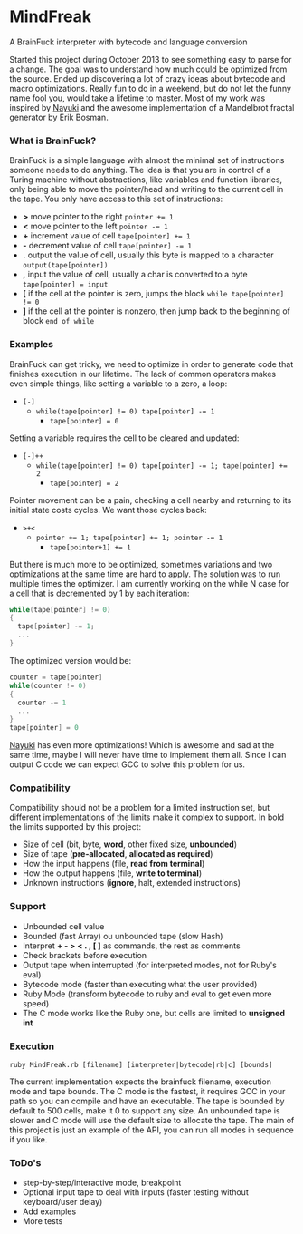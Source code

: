 # MindFreak
A BrainFuck interpreter with bytecode and language conversion

Started this project during October 2013 to see something easy to parse for a change.
The goal was to understand how much could be optimized from the source.
Ended up discovering a lot of crazy ideas about bytecode and macro optimizations.
Really fun to do in a weekend, but do not let the funny name fool you, would take a lifetime to master.
Most of my work was inspired by [Nayuki](http://www.nayuki.io/page/optimizing-brainfuck-compiler) and the awesome implementation of a Mandelbrot fractal generator by Erik Bosman.

### What is BrainFuck?
BrainFuck is a simple language with almost the minimal set of instructions someone needs to do anything.
The idea is that you are in control of a Turing machine without abstractions, like variables and function libraries, only being able to move the pointer/head and writing to the current cell in the tape.
You only have access to this set of instructions:
- **>** 	move pointer to the right ```pointer += 1```
- **<** 	move pointer to the left ```pointer -= 1```
- **+** 	increment value of cell ```tape[pointer] += 1```
- **-** 	decrement value of cell ```tape[pointer] -= 1```
- **.** 	output the value of cell, usually this byte is mapped to a character ```output(tape[pointer])```
- **,** 	input the value of cell, usually a char is converted to a byte ```tape[pointer] = input```
- **[** 	if the cell at the pointer is zero, jumps the block ```while tape[pointer] != 0```
- **]** 	if the cell at the pointer is nonzero, then jump back to the beginning of block ```end of while```

### Examples
BrainFuck can get tricky, we need to optimize in order to generate code that finishes execution in our lifetime.
The lack of common operators makes even simple things, like setting a variable to a zero, a loop:  
- ```[-]```
  - ```while(tape[pointer] != 0) tape[pointer] -= 1```
    - ```tape[pointer] = 0```  

Setting a variable requires the cell to be cleared and updated:
- ```[-]++```
  - ```while(tape[pointer] != 0) tape[pointer] -= 1; tape[pointer] += 2```
    - ```tape[pointer] = 2```

Pointer movement can be a pain, checking a cell nearby and returning to its initial state costs cycles. We want those cycles back:
- ```>+<```
  - ```pointer += 1; tape[pointer] += 1; pointer -= 1```
    - ```tape[pointer+1] += 1```

But there is much more to be optimized, sometimes variations and two optimizations at the same time are hard to apply.
The solution was to run multiple times the optimizer.
I am currently working on the while N case for a cell that is decremented by 1 by each iteration:
```c
while(tape[pointer] != 0)
{
  tape[pointer] -= 1;
  ...
}
```
The optimized version would be:
```c
counter = tape[pointer]
while(counter != 0)
{
  counter -= 1
  ...
}
tape[pointer] = 0
```

[Nayuki](http://www.nayuki.io/page/optimizing-brainfuck-compiler) has even more optimizations!
Which is awesome and sad at the same time, maybe I will never have time to implement them all.
Since I can output C code we can expect GCC to solve this problem for us.

### Compatibility

Compatibility should not be a problem for a limited instruction set, but different implementations of the limits make it complex to support.
In bold the limits supported by this project:
- Size of cell (bit, byte, **word**, other fixed size, **unbounded**)
- Size of tape (**pre-allocated**, **allocated as required**)
- How the input happens (file, **read from terminal**)
- How the output happens (file, **write to terminal**)
- Unknown instructions (**ignore**, halt, extended instructions)

### Support

- Unbounded cell value
- Bounded (fast Array) ou unbounded tape (slow Hash)
- Interpret **+ - > < . , [ ]** as commands, the rest as comments
- Check brackets before execution
- Output tape when interrupted (for interpreted modes, not for Ruby's eval)
- Bytecode mode (faster than executing what the user provided)
- Ruby Mode (transform bytecode to ruby and eval to get even more speed)
- The C mode works like the Ruby one, but cells are limited to **unsigned int**

### Execution

```
ruby MindFreak.rb [filename] [interpreter|bytecode|rb|c] [bounds]
```

The current implementation expects the brainfuck filename, execution mode and tape bounds.
The C mode is the fastest, it requires GCC in your path so you can compile and have an executable.
The tape is bounded by default to 500 cells, make it 0 to support any size.
An unbounded tape is slower and C mode will use the default size to allocate the tape.
The main of this project is just an example of the API, you can run all modes in sequence if you like.

### ToDo's
- step-by-step/interactive mode, breakpoint
- Optional input tape to deal with inputs (faster testing without keyboard/user delay)
- Add examples
- More tests